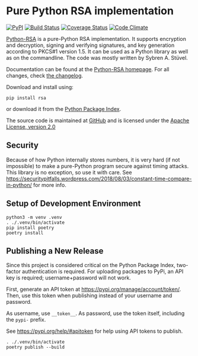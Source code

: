 # Pure Python RSA implementation

[![PyPI](https://img.shields.io/pypi/v/rsa.svg)](https://pypi.org/project/rsa/)
[![Build Status](https://travis-ci.org/sybrenstuvel/python-rsa.svg?branch=master)](https://travis-ci.org/sybrenstuvel/python-rsa)
[![Coverage Status](https://coveralls.io/repos/github/sybrenstuvel/python-rsa/badge.svg?branch=master)](https://coveralls.io/github/sybrenstuvel/python-rsa?branch=master)
[![Code Climate](https://api.codeclimate.com/v1/badges/a99a88d28ad37a79dbf6/maintainability)](https://codeclimate.com/github/codeclimate/codeclimate/maintainability)

[Python-RSA](https://stuvel.eu/rsa) is a pure-Python RSA implementation. It supports
encryption and decryption, signing and verifying signatures, and key
generation according to PKCS#1 version 1.5. It can be used as a Python
library as well as on the commandline. The code was mostly written by
Sybren A.  Stüvel.

Documentation can be found at the [Python-RSA homepage](https://stuvel.eu/rsa). For all changes, check [the changelog](https://github.com/sybrenstuvel/python-rsa/blob/master/CHANGELOG.md).

Download and install using:

    pip install rsa

or download it from the [Python Package Index](https://pypi.org/project/rsa/).

The source code is maintained at [GitHub](https://github.com/sybrenstuvel/python-rsa/) and is
licensed under the [Apache License, version 2.0](https://www.apache.org/licenses/LICENSE-2.0)

## Security

Because of how Python internally stores numbers, it is very hard (if not impossible) to make a pure-Python program secure against timing attacks. This library is no exception, so use it with care. See https://securitypitfalls.wordpress.com/2018/08/03/constant-time-compare-in-python/ for more info.

## Setup of Development Environment

```
python3 -m venv .venv
. ./.venv/bin/activate
pip install poetry
poetry install
```

## Publishing a New Release

Since this project is considered critical on the Python Package Index,
two-factor authentication is required. For uploading packages to PyPi, an API
key is required; username+password will not work.

First, generate an API token at https://pypi.org/manage/account/token/. Then,
use this token when publishing instead of your username and password.

As username, use `__token__`.
As password, use the token itself, including the `pypi-` prefix.

See https://pypi.org/help/#apitoken for help using API tokens to publish.

```
. ./.venv/bin/activate
poetry publish --build
```
